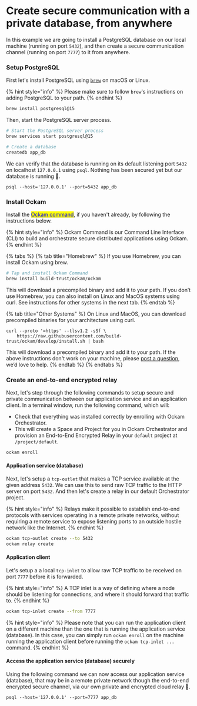 # Create secure communication with a private database, from anywhere

In this example we are going to install a PostgreSQL database on our local machine
(running on port `5432`), and then create a secure communication channel (running on port
`7777`) to it from anywhere.

### Setup PostgreSQL

First let's install PostgreSQL using [`brew`](https://brew.sh/) on macOS or Linux.

{% hint style="info" %}
Please make sure to follow `brew`'s instructions on adding PostgreSQL to your path.
{% endhint %}

```bash
brew install postgresql@15
```

Then, start the PostgreSQL server process.

```bash
# Start the PostgreSQL server process
brew services start postgresql@15

# Create a database
createdb app_db
```

We can verify that the database is running on its default listening port `5432` on
localhost `127.0.0.1` using `psql`. Nothing has been secured yet but our database is
running 🎉.

```shell-session
psql --host='127.0.0.1' --port=5432 app_db
```

### Install Ockam

Install the [<mark style="color:blue;">Ockam
command</mark>](https://docs.ockam.io/#quick-start), if you haven't already, by following
the instructions below.

{% hint style="info" %}
Ockam Command is our Command Line Interface (CLI) to build and orchestrate secure
distributed applications using Ockam.
{% endhint %}

{% tabs %}
{% tab title="Homebrew" %}
If you use Homebrew, you can install Ockam using brew.

```sh
# Tap and install Ockam Command
brew install build-trust/ockam/ockam
```

This will download a precompiled binary and add it to your path. If you don’t use
Homebrew, you can also install on Linux and MacOS systems using curl. See instructions for
other systems in the next tab.
{% endtab %}

{% tab title="Other Systems" %}
On Linux and MacOS, you can download precompiled binaries for your architecture using curl.

```shell
curl --proto '=https' --tlsv1.2 -sSf \
    https://raw.githubusercontent.com/build-trust/ockam/develop/install.sh | bash
```

This will download a precompiled binary and add it to your path. If the above instructions
don't work on your machine, please [post a
question](https://github.com/build-trust/ockam/discussions), we’d love to help.
{% endtab %}
{% endtabs %}

### Create an end-to-end encrypted relay

Next, let's step through the following commands to setup secure and private communication
between our application service and an application client. In a terminal window, run the
following command, which will:

- Check that everything was installed correctly by enrolling with Ockam Orchestrator.
- This will create a Space and Project for you in Ockam Orchestrator and provision an
  End-to-End Encrypted Relay in your `default` project at
  `/project/default`.

```bash
ockam enroll
```

#### Application service (database)

Next, let's setup a `tcp-outlet` that makes a TCP service available at the given address
`5432`. We can use this to send raw TCP traffic to the HTTP server on port `5432`. And
then let's create a relay in our default Orchestrator project.

{% hint style="info" %}
Relays make it possible to establish end-to-end protocols with services operating in a
remote private networks, without requiring a remote service to expose listening ports to
an outside hostile network like the Internet.
{% endhint %}

```bash
ockam tcp-outlet create --to 5432
ockam relay create
```

#### Application client

Let's setup a a local `tcp-inlet` to allow raw TCP traffic to be received on port `7777` before
it is forwarded.

{% hint style="info" %}
A TCP inlet is a way of defining where a node should be listening for connections, and
where it should forward that traffic to.
{% endhint %}

```bash
ockam tcp-inlet create --from 7777
```

{% hint style="info" %}
Please note that you can run the application client on a different machine than the one
that is running the application service (database). In this case, you can simply run
`ockam enroll` on the machine running the application client before running the `ockam
tcp-inlet ...` command.
{% endhint %}

#### Access the application service (database) securely

Using the following command we can now access our application service (database), that may
be in a remote private network though the end-to-end encrypted secure channel, via our own
private and encrypted cloud relay 🎉.

```
psql --host='127.0.0.1' --port=7777 app_db
```

<!-- bats start ENROLLED_HOME -->
<!--
# Ockam binary to use
if [[ -z $OCKAM ]]; then
  OCKAM=ockam
fi
if [[ -z $PG_HOST ]]; then
  PG_HOST="127.0.0.1"
fi
if [[ -z $ENROLLED_HOME ]]; then
  exit 1
fi
export OCKAM_HOME=$ENROLLED_HOME
export PGPASSWORD="password"
export PGHOST="$PG_HOST"
setup() {
  load "$BATS_LIB/bats-support/load.bash"
  load "$BATS_LIB/bats-assert/load.bash"
  $OCKAM node delete --all --yes
  createdb -U postgres app_db
}
teardown() {
  $OCKAM node delete --all --yes
  dropdb -U postgres app_db
  $OCKAM reset -y
  rm -rf $ENROLLED_HOME
}

@test "run create-secure-communication-with-a-private-database-from-anywhere" {
  run $OCKAM tcp-outlet create --to "$PG_HOST:5432"
  assert_success
  run $OCKAM relay create
  assert_success

  run $OCKAM tcp-inlet create --from 7777
  assert_success
  # Call the list database -l
  run psql --host="127.0.0.1" --port=7777 -U postgres app_db -l
  assert_success
}
-->
<!-- bats end -->